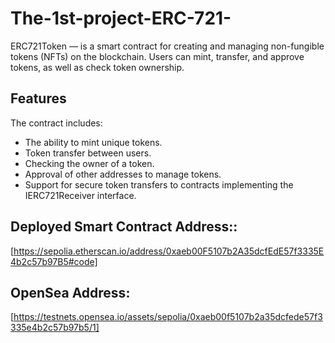 # The-1st-project-ERC-721-

ERC721Token — is a smart contract for creating and managing non-fungible tokens (NFTs) on the blockchain. Users can mint, transfer, and approve tokens, as well as check token ownership.

## Features
The contract includes:

- The ability to mint unique tokens.
- Token transfer between users.
- Checking the owner of a token.
- Approval of other addresses to manage tokens.
- Support for secure token transfers to contracts implementing the IERC721Receiver interface.

## Deployed Smart Contract Address::
[https://sepolia.etherscan.io/address/0xaeb00F5107b2A35dcfEdE57f3335E4b2c57b97B5#code]

## OpenSea Address:
[https://testnets.opensea.io/assets/sepolia/0xaeb00f5107b2a35dcfede57f3335e4b2c57b97b5/1]